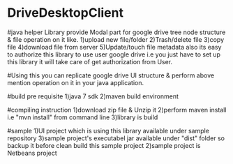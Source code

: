 DriveDesktopClient
==================

#java helper Library provide Modal part for google drive tree node structure & file operation on it like.
1)upload new file/folder
2)Trash/delete file
3)copy file
4)download file from server
5)Update/touch file metadata
also its easy to authorize this library to use user google drive i.e you just have to set up this library it will take care
of get authorization from User.

#Using this you can replicate google drive UI structure & perform above mention operation on it in your java application.

#build pre requisite
1)java 7 sdk 
2)maven build environment

#compiling instruction
1)download zip file & Unzip it
2)perform maven install i.e "mvn install" from command line
3)library is build

#sample 
1)UI project which is using this library available under sample repository 
3)sample project's executabel jar available under "dist" folder so backup it before clean build this sample project
2)sample project is Netbeans project 

